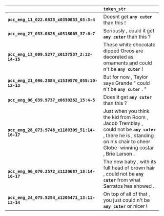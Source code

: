 |                                                 | `token_str`                                                                                                                                                               |
|:------------------------------------------------|:--------------------------------------------------------------------------------------------------------------------------------------------------------------------------|
| **`pcc_eng_11_022.6833_x0350833_03:3-4`**       | Doesnt get __`any cuter`__ than this !                                                                                                                                    |
| **`pcc_eng_27_033.0828_x0518065_37:6-7`**       | Seriously , could it get __`any cuter`__ than this ?                                                                                                                      |
| **`pcc_eng_13_009.5277_x0137537_2:12-14-15`**   | These white chocolate dipped Oreos are decorated as ornaments and could n't be __`any cuter`__ !                                                                          |
| **`pcc_eng_21_096.2884_x1539570_055:10-12-13`** | But for now , Taylor says Grande " could n't be __`any cuter`__ . "                                                                                                       |
| **`pcc_eng_06_039.9737_x0630262_15:4-5`**       | Does it get __`any cuter`__ than this ?                                                                                                                                   |
| **`pcc_eng_28_073.9748_x1180309_51:14-16-17`**  | Just when you think the kid from Room , Jacob Tremblay , could not be __`any cuter`__ , there he is , standing on his chair to cheer Globe-winning costar , Brie Larson . |
| **`pcc_eng_06_070.2572_x1120687_18:14-16-17`**  | The new baby , with its full head of brown hair , could not be __`any cuter`__ from what Serratos has showed .                                                            |
| **`pcc_eng_24_075.5254_x1205471_13:11-13-14`**  | On top of all of that , you just could n't be __`any cuter`__ or nicer !                                                                                                  |